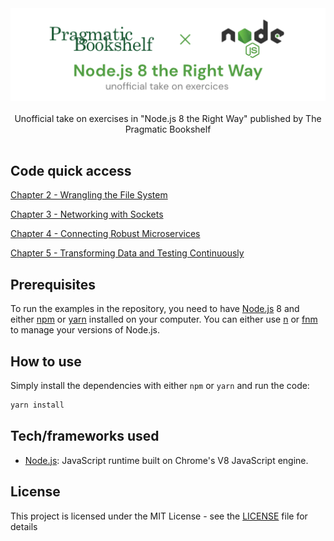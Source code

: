 <div align="center">
  <img width="512" src="https://raw.githubusercontent.com/2n3g5c9/nodejs-8-the-right-way/master/img/banner.png" alt="data-science-on-gcp">
</div>

<br />

<div align="center">Unofficial take on exercises in "Node.js 8 the Right Way" published by The Pragmatic Bookshelf</div>

<br />

## Code quick access

[Chapter 2 - Wrangling the File System](./01_Getting_Up_to_Speed_on_Nodejs_8/filesystem)

[Chapter 3 - Networking with Sockets](./01_Getting_Up_to_Speed_on_Nodejs_8/networking)

[Chapter 4 - Connecting Robust Microservices](./01_Getting_Up_to_Speed_on_Nodejs_8/microservices)

[Chapter 5 - Transforming Data and Testing Continuously](./02_Working_with_Data/databases)

## Prerequisites

To run the examples in the repository, you need to have [Node.js](https://nodejs.org/) 8 and either [npm](https://www.npmjs.com/) or [yarn](https://yarnpkg.com/lang/en/) installed on your computer.
You can either use [n](https://github.com/tj/n) or [fnm](https://github.com/Schniz/fnm) to manage your versions of Node.js.

## How to use

Simply install the dependencies with either `npm` or `yarn` and run the code:

```bash
yarn install
```

## Tech/frameworks used

- [Node.js](https://nodejs.org/): JavaScript runtime built on Chrome's V8 JavaScript engine.

## License

This project is licensed under the MIT License - see the [LICENSE](LICENSE) file for details

